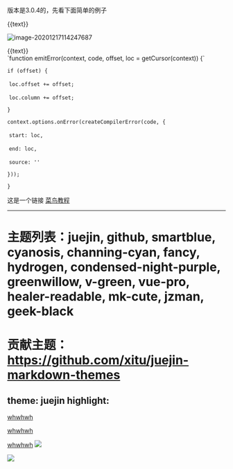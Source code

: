 版本是3.0.4的，先看下面简单的例子

<!DOCTYPE html>
<html>
  <head>
    <script src="./vue.js" >
    </script>
  </head>
  <body>
    <div id="counter">
      <div>{{text}}</div>
    </div>
  </body>
</html>
<script>
  const CounterApp = {
  data() {
    return {
      text: '哈哈哈'
    }
  }
}
Vue.createApp(CounterApp).mount('#counter')
</script>



![image-20201217114247687](C:\Users\Administrator\AppData\Roaming\Typora\typora-user-images\image-20201217114247687.png)





<!DOCTYPE html>
<html>
  <head>
    <script src="./vue.js" >
    </script>
  </head>
  <body>
    <div id="counter">
      <div>{{text}}</div>
    </div>
  </body>
</html>
<script>
  const CounterApp = {
  data() {
    return {
      text: '哈哈哈'
    }
  }
}
Vue.createApp(CounterApp).mount('#counter')
</script>
`function emitError(context, code, offset, loc = getCursor(context)) {`

   `if (offset) {`

​     `loc.offset += offset;`

​     `loc.column += offset;`

   `}`

   `context.options.onError(createCompilerError(code, {`

​     `start: loc,`

​     `end: loc,`

​     `source: ''`

   `}));`

 `}`
 
 
 这是一个链接 [菜鸟教程](https://www.runoob.com)
 
 
 
 ---
# 主题列表：juejin, github, smartblue, cyanosis, channing-cyan, fancy, hydrogen, condensed-night-purple, greenwillow, v-green, vue-pro, healer-readable, mk-cute, jzman, geek-black
# 贡献主题：https://github.com/xitu/juejin-markdown-themes
theme: juejin
highlight:
---
[whwhwh](eqwg)

[whwhwh](eqwg)

[whwhwh](eqwg)
![](https://p1-juejin.byteimg.com/tos-cn-i-k3u1fbpfcp/df476f56f38a42fb87710fdf21309c0a~tplv-k3u1fbpfcp-watermark.image)



![](https://p3-juejin.byteimg.com/tos-cn-i-k3u1fbpfcp/fe29c3b19d814133aacaeacf5c5cb4fe~tplv-k3u1fbpfcp-watermark.image)

